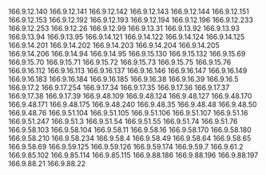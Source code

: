 
166.9.12.140
166.9.12.141
166.9.12.142
166.9.12.143
166.9.12.144
166.9.12.151
166.9.12.153
166.9.12.192
166.9.12.193
166.9.12.194
166.9.12.196
166.9.12.233
166.9.12.253
166.9.12.26
166.9.12.99
166.9.13.31
166.9.13.92
166.9.13.93
166.9.13.94
166.9.13.95
166.9.14.121
166.9.14.122
166.9.14.124
166.9.14.125
166.9.14.201
166.9.14.202
166.9.14.203
166.9.14.204
166.9.14.205
166.9.14.206
166.9.14.94
166.9.14.95
166.9.15.130
166.9.15.132
166.9.15.69
166.9.15.70
166.9.15.71
166.9.15.72
166.9.15.73
166.9.15.75
166.9.15.76
166.9.16.112
166.9.16.113
166.9.16.137
166.9.16.146
166.9.16.147
166.9.16.149
166.9.16.183
166.9.16.184
166.9.16.185
166.9.16.38
166.9.16.39
166.9.16.5
166.9.17.2
166.9.17.254
166.9.17.34
166.9.17.35
166.9.17.36
166.9.17.37
166.9.17.38
166.9.17.39
166.9.48.109
166.9.48.124
166.9.48.127
166.9.48.170
166.9.48.171
166.9.48.175
166.9.48.240
166.9.48.35
166.9.48.48
166.9.48.50
166.9.48.76
166.9.51.104
166.9.51.105
166.9.51.106
166.9.51.107
166.9.51.16
166.9.51.247
166.9.51.3
166.9.51.54
166.9.51.55
166.9.51.74
166.9.51.76
166.9.58.103
166.9.58.104
166.9.58.11
166.9.58.16
166.9.58.170
166.9.58.180
166.9.58.210
166.9.58.234
166.9.58.4
166.9.58.49
166.9.58.64
166.9.58.65
166.9.58.69
166.9.59.125
166.9.59.126
166.9.59.174
166.9.59.7
166.9.61.2
166.9.85.102
166.9.85.114
166.9.85.115
166.9.88.186
166.9.88.196
166.9.88.197
166.9.88.21
166.9.88.22